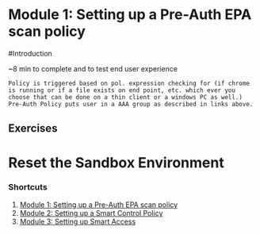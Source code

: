 # Module 1: Setting up a Pre-Auth EPA scan policy

#Introduction

~8 min to complete and to test end user experience

    Policy is triggered based on pol. expression checking for (if chrome is running or if a file exists on end point, etc. which ever you choose that can be done on a thin client or a windows PC as well.)
    Pre-Auth Policy puts user in a AAA group as described in links above.



## Exercises 

# Reset the Sandbox Environment 

### Shortcuts
1. [Module 1: Setting up a Pre-Auth EPA scan policy](./Module1)
2. [Module 2: Setting up a Smart Control Policy](./Module2)
3. [Module 3: Setting up Smart Access](./Module3)